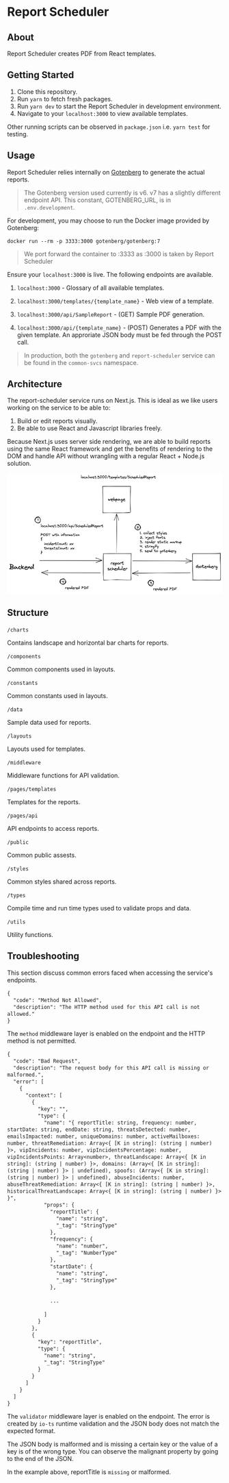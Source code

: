 # Report Scheduler

## About
Report Scheduler creates PDF from React templates.


## Getting Started
1. Clone this repository.
2. Run `yarn` to fetch fresh packages.
3. Run `yarn dev` to start the Report Scheduler in development environment.
4. Navigate to your `localhost:3000` to view available templates.

Other running scripts can be observed in `package.json` i.e. `yarn test` for testing.

## Usage
Report Scheduler relies internally on [Gotenberg](https://github.com/gotenberg/gotenberg) to generate the actual reports.

> The Gotenberg version used currently is v6. v7 has a slightly different endpoint API. This constant, GOTENBERG_URL, is in `.env.development`.

For development, you may choose to run the Docker image provided by Gotenberg:

    docker run --rm -p 3333:3000 gotenberg/gotenberg:7

> We port forward the container to :3333 as :3000 is taken by Report Scheduler

Ensure your `localhost:3000` is live. The following endpoints are available.

1. `localhost:3000` - Glossary of all available templates.

2. `localhost:3000/templates/{template_name}` - Web view of a template.

3. `localhost:3000/api/SampleReport` - (GET) Sample PDF generation.

4. `localhost:3000/api/{template_name}` - (POST) Generates a PDF with the given template. An approriate JSON body must be fed through the POST call.

> In production, both the `gotenberg` and `report-scheduler` service can be found in the `common-svcs` namespace.

## Architecture
The report-scheduler service runs on Next.js. This is ideal as we like users working on the service to be able to:

1. Build or edit reports visually.
2. Be able to use React and Javascript libraries freely.

Because Next.js uses server side rendering, we are able to build reports using the same React framework and get the benefits of rendering to the DOM and handle API without wrangling with a regular React + Node.js solution.

![Architecture](/architecture.png)

## Structure
`/charts`

Contains landscape and horizontal bar charts for reports.

`/components`

Common components used in layouts.

`/constants`

Common constants used in layouts.

`/data`

Sample data used for reports.

`/layouts`

Layouts used for templates.

`/middleware`

Middleware functions for API validation.

`/pages/templates`

Templates for the reports.

`/pages/api`

API endpoints to access reports.

`/public`

Common public assests.

`/styles`

Common styles shared across reports.

`/types`

Compile time and run time types used to validate props and data.

`/utils`

Utility functions.

## Troubleshooting
This section discuss common errors faced when accessing the service's endpoints.

```
{
  "code": "Method Not Allowed",
  "description": "The HTTP method used for this API call is not allowed."
}
```

The `method` middleware layer is enabled on the endpoint and the HTTP method is not permitted.

```
{
  "code": "Bad Request",
  "description": "The request body for this API call is missing or malformed.",
  "error": [
    {
      "context": [
        {
          "key": "",
          "type": {
            "name": "{ reportTitle: string, frequency: number, startDate: string, endDate: string, threatsDetected: number, emailsImpacted: number, uniqueDomains: number, activeMailboxes: number, threatRemediation: Array<{ [K in string]: (string | number) }>, vipIncidents: number, vipIncidentsPercentage: number, vipIncidentsPoints: Array<number>, threatLandscape: Array<{ [K in string]: (string | number) }>, domains: (Array<{ [K in string]: (string | number) }> | undefined), spoofs: (Array<{ [K in string]: (string | number) }> | undefined), abuseIncidents: number, abuseThreatRemediation: Array<{ [K in string]: (string | number) }>, historicalThreatLandscape: Array<{ [K in string]: (string | number) }> }",
            "props": {
              "reportTitle": {
                "name": "string",
                "_tag": "StringType"
              },
              "frequency": {
                "name": "number",
                "_tag": "NumberType"
              },
              "startDate": {
                "name": "string",
                "_tag": "StringType"
              },

              ...

            ]
          }
        },
        {
          "key": "reportTitle",
          "type": {
            "name": "string",
            "_tag": "StringType"
          }
        }
      ]
    }
  ]
}
```

The `validator` middleware layer is enabled on the endpoint. The error is created by `io-ts` runtime validation and the JSON body does not match the expected format.

The JSON body is malformed and is missing a certain key or the value of a key is of the wrong type. You can observe the malignant property by going to the end of the JSON.

In the example above, reportTitle is `missing` or malformed. 
